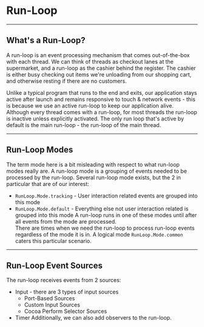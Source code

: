 # Run-Loop
---
## What's a Run-Loop?
A run-loop is an event processing mechanism that comes out-of-the-box with each thread. 
We can think of threads as checkout lanes at the supermarket, and a run-loop as the cashier behind the register.
The cashier is either busy checking out items we're unloading from our shopping cart, and otherwise resting if there are no customers.

Unlike a typical program that runs to the end and exits, 
our application stays active after launch and remains responsive to touch & network events - 
this is because we use an active run-loop to keep our application alive. 
Although every thread comes with a run-loop, for most threads the run-loop is inactive unless explicitly activated.
The only run loop that's active by default is the main run-loop - the run-loop of the main thread.

---
## Run-Loop Modes
The term mode here is a bit misleading with respect to what run-loop modes really are. 
A run-loop mode is a grouping of events needed to be processed by the run-loop. Several run-loop mode exists, but the 2 in particular that are of our interest:
* `RunLoop.Mode.tracking` - User interaction related events are grouped into this mode
* `RunLoop.Mode.default` - Everything else not user interaction related is grouped into this mode
A run-loop runs in one of these modes until after all events from the mode are processed.  
There are times when we need the run-loop to process run-loop events regardless of the mode it is in. 
A logical mode `RunLoop.Mode.common` caters this particular scenario.

---
## Run-Loop Event Sources
The run-loop receives events from 2 sources:
* Input - there are 3 types of input sources
  * Port-Based Sources
  * Custom Input Sources
  * Cocoa Perform Selector Sources
* Timer
Additionally, we can also add observers to the run-loop.
